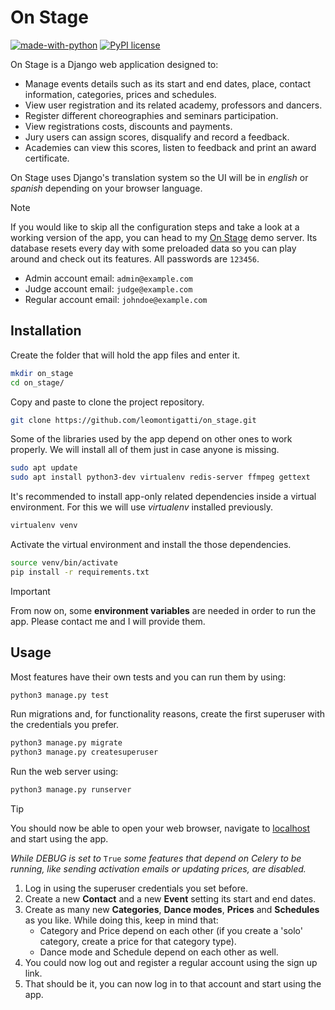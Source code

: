 # On Stage

[![made-with-python](https://img.shields.io/badge/Made%20with-Python-1f425f.svg)](https://www.python.org/) [![PyPI license](https://img.shields.io/pypi/l/ansicolortags.svg)](https://pypi.python.org/pypi/ansicolortags/)

On Stage is a Django web application designed to:

- Manage events details such as its start and end dates, place, contact information, categories, prices and schedules.
- View user registration and its related academy, professors and dancers.
- Register different choreographies and seminars participation.
- View registrations costs, discounts and payments.
- Jury users can assign scores, disqualify and record a feedback.
- Academies can view this scores, listen to feedback and print an award certificate.

On Stage uses Django's translation system so the UI will be in *english* or *spanish* depending on your browser language.

> [!NOTE]
> If you would like to skip all the configuration steps and take a look at a working version of the app, you can head to my [On Stage](http://137.184.122.237/) demo server. Its database resets every day with some preloaded data so you can play around and check out its features. All passwords are `123456`.
>
>- Admin account email: `admin@example.com`
>- Judge account email: `judge@example.com`
>- Regular account email: `johndoe@example.com`

## Installation

Create the folder that will hold the app files and enter it.

``` bash
mkdir on_stage
cd on_stage/
```

Copy and paste to clone the project repository.

``` bash
git clone https://github.com/leomontigatti/on_stage.git
```

Some of the libraries used by the app depend on other ones to work properly. We will install all of them just in case anyone is missing.

``` bash
sudo apt update
sudo apt install python3-dev virtualenv redis-server ffmpeg gettext
```

It's recommended to install app-only related dependencies inside a virtual environment. For this we will use *virtualenv* installed previously.

``` bash
virtualenv venv
```

Activate the virtual environment and install the those dependencies.

``` bash
source venv/bin/activate
pip install -r requirements.txt
```

> [!IMPORTANT]
> From now on, some **environment variables** are needed in order to run the app. Please contact me and I will provide them.

## Usage

Most features have their own tests and you can run them by using:

``` bash
python3 manage.py test
```

Run migrations and, for functionality reasons, create the first superuser with the credentials you prefer.

``` bash
python3 manage.py migrate
python3 manage.py createsuperuser
```

Run the web server using:

``` bash
python3 manage.py runserver
```

> [!TIP]
> You should now be able to open your web browser, navigate to [localhost](http://127.0.0.1:8000/) and start using the app.

*While DEBUG is set to* ```True``` *some features that depend on Celery to be running, like sending activation emails or updating prices, are disabled.*

1. Log in using the superuser credentials you set before.
2. Create a new **Contact** and a new **Event** setting its start and end dates.
3. Create as many new **Categories**, **Dance modes**, **Prices** and **Schedules** as you like. While doing this, keep in mind that:
    - Category and Price depend on each other (if you create a 'solo' category, create a price for that category type).
    - Dance mode and Schedule depend on each other as well.
4. You could now log out and register a regular account using the sign up link.
5. That should be it, you can now log in to that account and start using the app.
